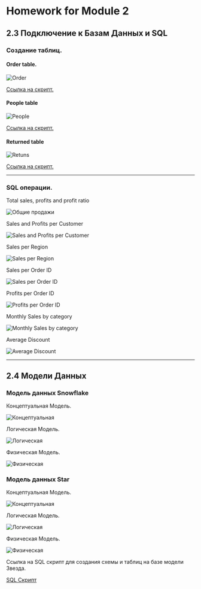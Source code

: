 # Homework for Module 2

## 2.3 Подключение к Базам Данных и SQL

### Создание таблиц.

#### Order table.

![Order](https://github.com/alexanderryabcev/datalearn/blob/main/Module%202/2.3/Create_order.png)

[Ссылка на скрипт.](https://github.com/alexanderryabcev/datalearn/blob/main/Module%202/2.3/Create_order%20script.txt)


#### People table

![People](https://github.com/alexanderryabcev/datalearn/blob/main/Module%202/2.3/Create_people.png)

[Ссылка на скрипт.](https://github.com/alexanderryabcev/datalearn/blob/main/Module%202/2.3/Create%20people%20script.txt)


#### Returned table

![Retuns](https://github.com/alexanderryabcev/datalearn/blob/main/Module%202/2.3/Create_returned.png)

[Ссылка на скрипт.](https://github.com/alexanderryabcev/datalearn/blob/main/Module%202/2.3/Create%20returned.txt)

---

### SQL операции.

Total sales, profits and profit ratio

![Общие продажи](https://github.com/alexanderryabcev/datalearn/blob/main/Module%202/2.3/Total_Sales%2C%20Profit%2C%20Profit_Ratio%20.png)

Sales and Profits per Customer

![Sales and Profits per Customer](https://github.com/alexanderryabcev/datalearn/blob/main/Module%202/2.3/Sales_and_Profit_by_Customer.png)

Sales per Region

![Sales per Region](https://github.com/alexanderryabcev/datalearn/blob/main/Module%202/2.3/Sales_per_Region.png)

Sales per Order ID

![Sales per Order ID](https://github.com/alexanderryabcev/datalearn/blob/main/Module%202/2.3/Sales_per_order_id%20.png)

Profits per Order ID

![Profits per Order ID](https://github.com/alexanderryabcev/datalearn/blob/main/Module%202/2.3/Profit_per_order_id%20.png)

Monthly Sales by category

![Monthly Sales by category](https://github.com/alexanderryabcev/datalearn/blob/main/Module%202/2.3/Monthly_sales_per_month.png)

Average Discount

![Average Discount](https://github.com/alexanderryabcev/datalearn/blob/main/Module%202/2.3/Average_Discount%20.png)

---

## 2.4 Модели Данных

### Модель данных Snowflake

Концептуальная Модель.

![Концептуальная](https://github.com/alexanderryabcev/datalearn/blob/main/Module%202/2.4/snowflake/%D0%BA%D0%BE%D0%BD%D0%B5%D0%BF%D1%82%D1%83%D0%B0%D0%BB%D1%8C%D0%BD%D0%B0%D1%8F.png)

Логическая Модель.

![Логическая](https://github.com/alexanderryabcev/datalearn/blob/main/Module%202/2.4/snowflake/logical.png)

Физическая Модель.

![Физическая](https://github.com/alexanderryabcev/datalearn/blob/main/Module%202/2.4/snowflake/physical.png)


### Модель данных Star

Концептуальная Модель.

![Концептуальная](https://github.com/alexanderryabcev/datalearn/blob/main/Module%202/2.4/star/%D0%BA%D0%BE%D0%BD%D1%86%D0%B5%D0%BF%D1%82%D1%83%D0%B0%D0%BB%D1%8C%D0%BD%D0%B0%D1%8F.png)

Логическая Модель.

![Логическая](https://github.com/alexanderryabcev/datalearn/blob/main/Module%202/2.4/star/logical.png)

Физическая Модель.

![Физическая](https://github.com/alexanderryabcev/datalearn/blob/main/Module%202/2.4/star/physical.png)

Ссылка на SQL скрипт для создания схемы и таблиц на базе модели Звезда.

[SQL Скрипт](https://github.com/alexanderryabcev/datalearn/blob/main/Module%202/2.4/star/SQL.txt)